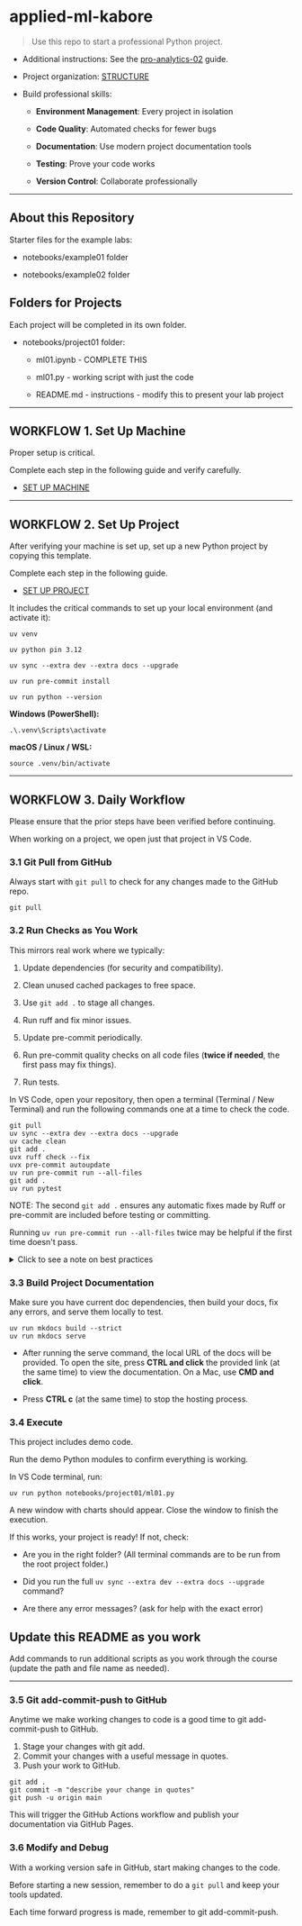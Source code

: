 # applied-ml-kabore

> Use this repo to start a professional Python project.

- Additional instructions: See the [pro-analytics-02](https://denisecase.github.io/pro-analytics-02/) guide.

- Project organization: [STRUCTURE](./STRUCTURE.md)

- Build professional skills:

  - **Environment Management**: Every project in isolation

  - **Code Quality**: Automated checks for fewer bugs

  - **Documentation**: Use modern project documentation tools

  - **Testing**: Prove your code works

  - **Version Control**: Collaborate professionally

---

## About this Repository

Starter files for the example labs:

- notebooks/example01 folder

- notebooks/example02 folder

## Folders for Projects

Each project will be completed in its own folder.

- notebooks/project01 folder:

  - ml01.ipynb - COMPLETE THIS

  - ml01.py - working script with just the code

  - README.md - instructions - modify this to present your lab project

---

## WORKFLOW 1. Set Up Machine

Proper setup is critical.

Complete each step in the following guide and verify carefully.

- [SET UP MACHINE](./SET_UP_MACHINE.md)

---

## WORKFLOW 2. Set Up Project

After verifying your machine is set up, set up a new Python project by copying this template.

Complete each step in the following guide.

- [SET UP PROJECT](./SET_UP_PROJECT.md)

It includes the critical commands to set up your local environment (and activate it):

```shell
uv venv

uv python pin 3.12

uv sync --extra dev --extra docs --upgrade

uv run pre-commit install

uv run python --version
```

**Windows (PowerShell):**

```shell
.\.venv\Scripts\activate
```

**macOS / Linux / WSL:**

```shell
source .venv/bin/activate
```

---

## WORKFLOW 3. Daily Workflow

Please ensure that the prior steps have been verified before continuing.

When working on a project, we open just that project in VS Code.

### 3.1 Git Pull from GitHub

Always start with `git pull` to check for any changes made to the GitHub repo.

```shell
git pull
```

### 3.2 Run Checks as You Work

This mirrors real work where we typically:

1. Update dependencies (for security and compatibility).

2. Clean unused cached packages to free space.

3. Use `git add .` to stage all changes.

4. Run ruff and fix minor issues.

5. Update pre-commit periodically.

6. Run pre-commit quality checks on all code files (**twice if needed**, the first pass may fix things).

7. Run tests.

In VS Code, open your repository, then open a terminal (Terminal / New Terminal) and run the following commands one at a time to check the code.

```shell
git pull
uv sync --extra dev --extra docs --upgrade
uv cache clean
git add .
uvx ruff check --fix
uvx pre-commit autoupdate
uv run pre-commit run --all-files
git add .
uv run pytest
```

NOTE: The second `git add .` ensures any automatic fixes made by Ruff or pre-commit are included before testing or committing.

Running `uv run pre-commit run --all-files` twice may be helpful if the first time doesn't pass. 

<details>
<summary>Click to see a note on best practices</summary>

`uvx` runs the latest version of a tool in an isolated cache, outside the virtual environment.

This keeps the project light and simple, but behavior can change when the tool updates.
For fully reproducible results, or when you need to use the local `.venv`, use `uv run` instead.

</details>

### 3.3 Build Project Documentation

Make sure you have current doc dependencies, then build your docs, fix any errors, and serve them locally to test.

```shell
uv run mkdocs build --strict
uv run mkdocs serve
```

- After running the serve command, the local URL of the docs will be provided. To open the site, press **CTRL and click** the provided link (at the same time) to view the documentation. On a Mac, use **CMD and click**.

- Press **CTRL c** (at the same time) to stop the hosting process.

### 3.4 Execute

This project includes demo code.

Run the demo Python modules to confirm everything is working.

In VS Code terminal, run:

```shell
uv run python notebooks/project01/ml01.py
```

A new window with charts should appear. Close the window to finish the execution. 

If this works, your project is ready! If not, check:

- Are you in the right folder? (All terminal commands are to be run from the root project folder.)

- Did you run the full `uv sync --extra dev --extra docs --upgrade` command?

- Are there any error messages? (ask for help with the exact error)

## Update this README as you work

Add commands to run additional scripts as you work through the course (update the path and file name as needed).

---

### 3.5 Git add-commit-push to GitHub

Anytime we make working changes to code is a good time to git add-commit-push to GitHub.

1. Stage your changes with git add.
2. Commit your changes with a useful message in quotes.
3. Push your work to GitHub.

```shell
git add .
git commit -m "describe your change in quotes"
git push -u origin main
```

This will trigger the GitHub Actions workflow and publish your documentation via GitHub Pages.

### 3.6 Modify and Debug

With a working version safe in GitHub, start making changes to the code.

Before starting a new session, remember to do a `git pull` and keep your tools updated.

Each time forward progress is made, remember to git add-commit-push.